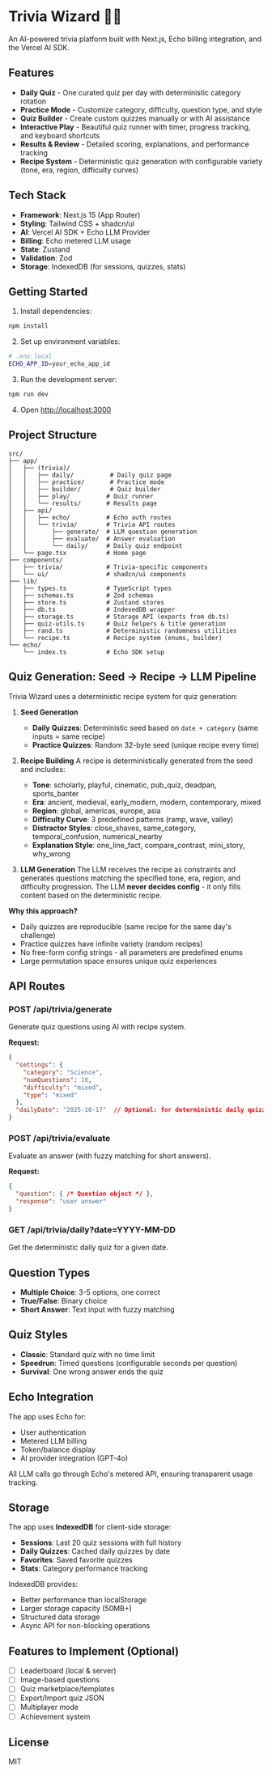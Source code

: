 # Trivia Wizard 🧙‍♂️

An AI-powered trivia platform built with Next.js, Echo billing integration, and the Vercel AI SDK.

## Features

- **Daily Quiz** - One curated quiz per day with deterministic category rotation
- **Practice Mode** - Customize category, difficulty, question type, and style
- **Quiz Builder** - Create custom quizzes manually or with AI assistance
- **Interactive Play** - Beautiful quiz runner with timer, progress tracking, and keyboard shortcuts
- **Results & Review** - Detailed scoring, explanations, and performance tracking
- **Recipe System** - Deterministic quiz generation with configurable variety (tone, era, region, difficulty curves)

## Tech Stack

- **Framework**: Next.js 15 (App Router)
- **Styling**: Tailwind CSS + shadcn/ui
- **AI**: Vercel AI SDK + Echo LLM Provider
- **Billing**: Echo metered LLM usage
- **State**: Zustand
- **Validation**: Zod
- **Storage**: IndexedDB (for sessions, quizzes, stats)

## Getting Started

1. Install dependencies:
```bash
npm install
```

2. Set up environment variables:
```bash
# .env.local
ECHO_APP_ID=your_echo_app_id
```

3. Run the development server:
```bash
npm run dev
```

4. Open [http://localhost:3000](http://localhost:3000)

## Project Structure

```
src/
├── app/
│   ├── (trivia)/
│   │   ├── daily/          # Daily quiz page
│   │   ├── practice/       # Practice mode
│   │   ├── builder/        # Quiz builder
│   │   ├── play/          # Quiz runner
│   │   └── results/       # Results page
│   ├── api/
│   │   ├── echo/          # Echo auth routes
│   │   └── trivia/        # Trivia API routes
│   │       ├── generate/  # LLM question generation
│   │       ├── evaluate/  # Answer evaluation
│   │       └── daily/     # Daily quiz endpoint
│   └── page.tsx           # Home page
├── components/
│   ├── trivia/            # Trivia-specific components
│   └── ui/                # shadcn/ui components
├── lib/
│   ├── types.ts           # TypeScript types
│   ├── schemas.ts         # Zod schemas
│   ├── store.ts           # Zustand stores
│   ├── db.ts              # IndexedDB wrapper
│   ├── storage.ts         # Storage API (exports from db.ts)
│   ├── quiz-utils.ts      # Quiz helpers & title generation
│   ├── rand.ts            # Deterministic randomness utilities
│   └── recipe.ts          # Recipe system (enums, builder)
└── echo/
    └── index.ts           # Echo SDK setup
```

## Quiz Generation: Seed → Recipe → LLM Pipeline

Trivia Wizard uses a deterministic recipe system for quiz generation:

1. **Seed Generation**
   - **Daily Quizzes**: Deterministic seed based on `date + category` (same inputs = same recipe)
   - **Practice Quizzes**: Random 32-byte seed (unique recipe every time)

2. **Recipe Building**
   A recipe is deterministically generated from the seed and includes:
   - **Tone**: scholarly, playful, cinematic, pub_quiz, deadpan, sports_banter
   - **Era**: ancient, medieval, early_modern, modern, contemporary, mixed
   - **Region**: global, americas, europe, asia
   - **Difficulty Curve**: 3 predefined patterns (ramp, wave, valley)
   - **Distractor Styles**: close_shaves, same_category, temporal_confusion, numerical_nearby
   - **Explanation Style**: one_line_fact, compare_contrast, mini_story, why_wrong

3. **LLM Generation**
   The LLM receives the recipe as constraints and generates questions matching the specified tone, era, region, and difficulty progression. The LLM **never decides config** - it only fills content based on the deterministic recipe.

**Why this approach?**
- Daily quizzes are reproducible (same recipe for the same day's challenge)
- Practice quizzes have infinite variety (random recipes)
- No free-form config strings - all parameters are predefined enums
- Large permutation space ensures unique quiz experiences

## API Routes

### POST /api/trivia/generate
Generate quiz questions using AI with recipe system.

**Request:**
```json
{
  "settings": {
    "category": "Science",
    "numQuestions": 10,
    "difficulty": "mixed",
    "type": "mixed"
  },
  "dailyDate": "2025-10-17"  // Optional: for deterministic daily quizzes
}
```

### POST /api/trivia/evaluate
Evaluate an answer (with fuzzy matching for short answers).

**Request:**
```json
{
  "question": { /* Question object */ },
  "response": "user answer"
}
```

### GET /api/trivia/daily?date=YYYY-MM-DD
Get the deterministic daily quiz for a given date.

## Question Types

- **Multiple Choice**: 3-5 options, one correct
- **True/False**: Binary choice
- **Short Answer**: Text input with fuzzy matching

## Quiz Styles

- **Classic**: Standard quiz with no time limit
- **Speedrun**: Timed questions (configurable seconds per question)
- **Survival**: One wrong answer ends the quiz

## Echo Integration

The app uses Echo for:
- User authentication
- Metered LLM billing
- Token/balance display
- AI provider integration (GPT-4o)

All LLM calls go through Echo's metered API, ensuring transparent usage tracking.

## Storage

The app uses **IndexedDB** for client-side storage:
- **Sessions**: Last 20 quiz sessions with full history
- **Daily Quizzes**: Cached daily quizzes by date
- **Favorites**: Saved favorite quizzes
- **Stats**: Category performance tracking

IndexedDB provides:
- Better performance than localStorage
- Larger storage capacity (50MB+)
- Structured data storage
- Async API for non-blocking operations

## Features to Implement (Optional)

- [ ] Leaderboard (local & server)
- [ ] Image-based questions
- [ ] Quiz marketplace/templates
- [ ] Export/Import quiz JSON
- [ ] Multiplayer mode
- [ ] Achievement system

## License

MIT
